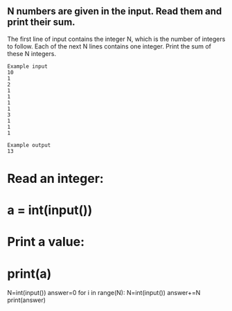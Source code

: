 ## N numbers are given in the input. Read them and print their sum.

The first line of input contains the integer N, which is the number of integers to follow. Each of the next N lines contains one integer. Print the sum of these N integers.
```
Example input
10
1
2
1
1
1
1
3
1
1
1

Example output
13
```
# Read an integer:
# a = int(input())
# Print a value:
# print(a)
N=int(input())
answer=0
for i in range(N):
  N=int(input())
  answer+=N
print(answer)
